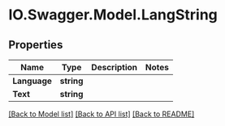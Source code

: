 # IO.Swagger.Model.LangString
## Properties

Name | Type | Description | Notes
------------ | ------------- | ------------- | -------------
**Language** | **string** |  | 
**Text** | **string** |  | 

[[Back to Model list]](../README.md#documentation-for-models) [[Back to API list]](../README.md#documentation-for-api-endpoints) [[Back to README]](../README.md)

